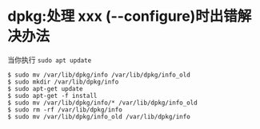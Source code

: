 # dpkg:处理 xxx (--configure)时出错解决办法
当你执行 `sudo apt update`

```
$ sudo mv /var/lib/dpkg/info /var/lib/dpkg/info_old 
$ sudo mkdir /var/lib/dpkg/info 
$ sudo apt-get update 
$ sudo apt-get -f install 
$ sudo mv /var/lib/dpkg/info/* /var/lib/dpkg/info_old 
$ sudo rm -rf /var/lib/dpkg/info 
$ sudo mv /var/lib/dpkg/info_old /var/lib/dpkg/info 
```
